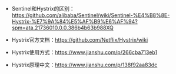 - Sentinel和Hystrix的区别：https://github.com/alibaba/Sentinel/wiki/Sentinel-%E4%B8%8E-Hystrix-%E7%9A%84%E5%AF%B9%E6%AF%94?spm=ata.21736010.0.0.386b4b63b988XQ

- Hystrix官方文档：https://github.com/Netflix/Hystrix/wiki
- Hystrix使用方式：https://www.jianshu.com/p/266cba713eb1
- Hystrix原理中文：https://www.jianshu.com/p/138f92aa83dc

